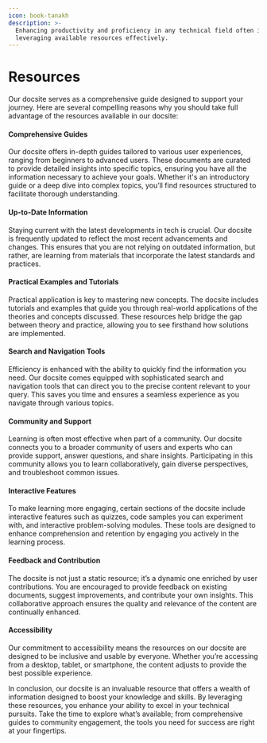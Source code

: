 ```yaml
---
icon: book-tanakh
description: >-
  Enhancing productivity and proficiency in any technical field often involves
  leveraging available resources effectively.
---
```


# Resources

Our docsite serves as a comprehensive guide designed to support your journey. Here are several compelling reasons why you should take full advantage of the resources available in our docsite:

#### Comprehensive Guides

Our docsite offers in-depth guides tailored to various user experiences, ranging from beginners to advanced users. These documents are curated to provide detailed insights into specific topics, ensuring you have all the information necessary to achieve your goals. Whether it's an introductory guide or a deep dive into complex topics, you’ll find resources structured to facilitate thorough understanding.

#### Up-to-Date Information

Staying current with the latest developments in tech is crucial. Our docsite is frequently updated to reflect the most recent advancements and changes. This ensures that you are not relying on outdated information, but rather, are learning from materials that incorporate the latest standards and practices.

#### Practical Examples and Tutorials

Practical application is key to mastering new concepts. The docsite includes tutorials and examples that guide you through real-world applications of the theories and concepts discussed. These resources help bridge the gap between theory and practice, allowing you to see firsthand how solutions are implemented.

#### Search and Navigation Tools

Efficiency is enhanced with the ability to quickly find the information you need. Our docsite comes equipped with sophisticated search and navigation tools that can direct you to the precise content relevant to your query. This saves you time and ensures a seamless experience as you navigate through various topics.

#### Community and Support

Learning is often most effective when part of a community. Our docsite connects you to a broader community of users and experts who can provide support, answer questions, and share insights. Participating in this community allows you to learn collaboratively, gain diverse perspectives, and troubleshoot common issues.

#### Interactive Features

To make learning more engaging, certain sections of the docsite include interactive features such as quizzes, code samples you can experiment with, and interactive problem-solving modules. These tools are designed to enhance comprehension and retention by engaging you actively in the learning process.

#### Feedback and Contribution

The docsite is not just a static resource; it’s a dynamic one enriched by user contributions. You are encouraged to provide feedback on existing documents, suggest improvements, and contribute your own insights. This collaborative approach ensures the quality and relevance of the content are continually enhanced.

#### Accessibility

Our commitment to accessibility means the resources on our docsite are designed to be inclusive and usable by everyone. Whether you’re accessing from a desktop, tablet, or smartphone, the content adjusts to provide the best possible experience.

In conclusion, our docsite is an invaluable resource that offers a wealth of information designed to boost your knowledge and skills. By leveraging these resources, you enhance your ability to excel in your technical pursuits. Take the time to explore what’s available; from comprehensive guides to community engagement, the tools you need for success are right at your fingertips.
